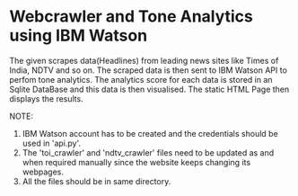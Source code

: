 # Webcrawler and Tone Analytics using IBM Watson

The given scrapes data(Headlines) from leading news sites like Times of India, NDTV and so on. The scraped data is then sent to IBM Watson API to perfom tone analytics. The analytics score for each data is stored in an Sqlite DataBase and this data is then visualised. The static HTML Page then displays the results.


NOTE:
1. IBM Watson account has to be created and the credentials should be used in 'api.py'.
2. The 'toi_crawler' and 'ndtv_crawler' files need to be updated as and when required manually since the website keeps changing its webpages.
3. All the files should be in same directory.
